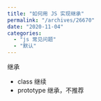 ```yaml
---
title: "如何用 JS 实现继承"
permalink: "/archives/26670"
date: "2020-11-04"
categories: 
  - "js 常见问题"
  - "默认"
---
```


继承

- class 继续
- prototype 继承，不推荐
